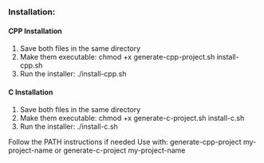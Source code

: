 ### Installation:

#### CPP Installation
1. Save both files in the same directory
2. Make them executable: chmod +x generate-cpp-project.sh install-cpp.sh
3. Run the installer: ./install-cpp.sh

#### C Installation
1. Save both files in the same directory
2. Make them executable: chmod +x generate-c-project.sh install-c.sh
3. Run the installer: ./install-c.sh

Follow the PATH instructions if needed
Use with: generate-cpp-project my-project-name or generate-c-project my-project-name
